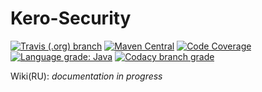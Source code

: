 # Kero-Security
[![Travis (.org) branch](https://img.shields.io/travis/Rednoll/kero-security/master)](https://travis-ci.org/github/Rednoll/kero-security)
[![Maven Central](https://img.shields.io/maven-central/v/com.github.rednoll/kero-security)](https://search.maven.org/artifact/com.github.rednoll/kero-security)
[![Code Coverage](https://img.shields.io/codecov/c/github/Rednoll/kero-security/master)](https://codecov.io/gh/Rednoll/kero-security?branch=master)
[![Language grade: Java](https://img.shields.io/lgtm/grade/java/g/Rednoll/kero-security.svg?logo=lgtm&logoWidth=18)](https://lgtm.com/projects/g/Rednoll/kero-security/context:java)
[![Codacy branch grade](https://img.shields.io/codacy/grade/32bfcb98a57a4073a3284d4dee283b68/master)](https://app.codacy.com/gh/Rednoll/kero-security/dashboard)

Wiki(RU): *documentation in progress*
